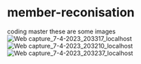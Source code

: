 # member-reconisation
coding master
these are some images
![Web capture_7-4-2023_203317_localhost](https://user-images.githubusercontent.com/86850698/230666773-00d0321b-85b6-456e-b899-29abd92766df.jpeg)
![Web capture_7-4-2023_203210_localhost](https://user-images.githubusercontent.com/86850698/230666787-23d5e705-b4cb-4aae-9b52-7a6b6e1d9694.jpeg)
![Web capture_7-4-2023_203237_localhost](https://user-images.githubusercontent.com/86850698/230666790-e079a9e2-b2c4-47ff-8066-e344e8d41b60.jpeg)

